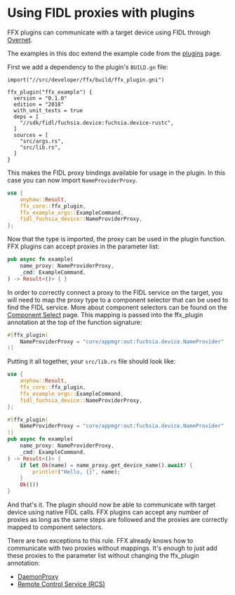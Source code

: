 # Using FIDL proxies with plugins

FFX plugins can communicate with a target device using FIDL through
[Overnet](/src/connectivity/overnet/).

The examples in this doc extend the example code from the [plugins](/docs/development/tools/ffx/development/plugins.md) page.

First we add a dependency to the plugin's `BUILD.gn` file:

```GN
import("//src/developer/ffx/build/ffx_plugin.gni")

ffx_plugin("ffx_example") {
  version = "0.1.0"
  edition = "2018"
  with_unit_tests = true
  deps = [
    "//sdk/fidl/fuchsia.device:fuchsia.device-rustc",
  ]
  sources = [
    "src/args.rs",
    "src/lib.rs",
  ]
}
```

This makes the FIDL proxy bindings available for usage in the
plugin. In this case you can now import `NameProviderProxy`.

```rust
use {
    anyhow::Result,
    ffx_core::ffx_plugin,
    ffx_example_args::ExampleCommand,
    fidl_fuchsia_device::NameProviderProxy,
};

```

Now that the type is imported, the proxy can be used in the plugin
function. FFX plugins can accept proxies in the parameter list:

```rust
pub async fn example(
    name_proxy: NameProviderProxy,
    _cmd: ExampleCommand,
) -> Result<()> { }
```

In order to correctly connect a proxy to the FIDL service on the
target, you will need to map the proxy type to a component selector
that can be used to find the FIDL service.  More about component
selectors can be found on the [Component Select](/docs/development/tools/ffx/commands/component-select.md)
page. This mapping is passed into the ffx_plugin annotation at the top
of the function signature:

```rust
#[ffx_plugin(
    NameProviderProxy = "core/appmgr:out:fuchsia.device.NameProvider"
)]
```

Putting it all together, your `src/lib.rs` file should look like:

```rust
use {
    anyhow::Result,
    ffx_core::ffx_plugin,
    ffx_example_args::ExampleCommand,
    fidl_fuchsia_device::NameProviderProxy,
};

#[ffx_plugin(
    NameProviderProxy = "core/appmgr:out:fuchsia.device.NameProvider"
)]
pub async fn example(
    name_proxy: NameProviderProxy,
    _cmd: ExampleCommand,
) -> Result<()> {
    if let Ok(name) = name_proxy.get_device_name().await? {
        println!("Hello, {}", name);
    }
    Ok(())
}
```

And that's it.  The plugin should now be able to communicate with
target device using native FIDL calls.  FFX plugins can accept any
number of proxies as long as the same steps are followed and the
proxies are correctly mapped to component selectors.

There are two exceptions to this rule.  FFX already knows how to
communicate with two proxies without mappings.  It's enough to just
add these proxies to the parameter list without changing the
ffx_plugin annotation:

- [DaemonProxy](/sdk/fidl/fuchsia.developer.bridge/daemon.fidl)
- [Remote Control Service (RCS)](/sdk/fidl/fuchsia.developer.remotecontrol/remote-control.fidl)

